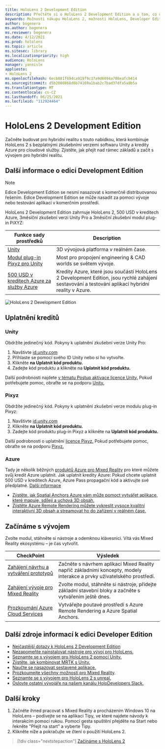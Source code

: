 ```yaml
---
title: HoloLens 2 Development Edition
description: Přečtěte si o HoloLens 2 Development Edition a o tom, co dělat po získání vlastní verze.
keywords: Možnosti nákupu HoloLens 2, možnosti HoloLens, Developer Edition
author: bogenera
ms.author: bogenera
ms.reviewer: bogenera
ms.date: 4/12/2021
ms.prod: hololens
ms.topic: article
ms.sitesec: library
ms.localizationpriority: high
audience: HoloLens
manager: yannisle
appliesto:
- HoloLens 2
ms.openlocfilehash: 6ecb881f694ca919f9c37a9d6094a708eafcb414
ms.sourcegitcommit: d5b2080868d6b74169a1bab2c7bad37dfa5a8b5a
ms.translationtype: MT
ms.contentlocale: cs-CZ
ms.lasthandoff: 06/25/2021
ms.locfileid: "112924464"
---
```

# <a name="hololens-2-development-edition"></a>HoloLens 2 Development Edition

Začněte budovat pro hybridní realitu s touto nabídkou, která kombinuje HoloLens 2 s bezplatnými zkušebními verzemi softwaru Unity a kredity Azure pro cloudové služby. Zjistěte, jak přejít nad rámec základů a začít s vývojem pro hybridní realitu.

## <a name="learn-about-the-development-edition"></a>Další informace o edici Development Edition

> [!NOTE]
> Edice Development Edition se nesmí nasazovat s komerčně distribuovanou řešením. Edice Development Edition se může nasadit za pomoci vývoje nebo testování aplikací v komerčním prostředí.  

HoloLens 2 Development Edition zahrnuje HoloLens 2, 500 USD v kreditech Azure, 3měsíční zkušební verzi Unity Pro a 3měsíční zkušební modul plug-in PiXYZ:

| Funkce sady prostředků | Description |
|---|---|
|  [Unity](https://unity.com/) | 3D vývojová platforma v reálném čase.   |
|  [Modul plug-in Pixyz pro Unity](https://www.pixyz-software.com/plugin/) | Most pro propojení engineering &amp; CAD worlds se světem vývoje.   |
| [500 USD v kreditech Azure za služby Azure](https://azure.microsoft.com/resources/) | Kredity Azure, které jsou součástí HoloLens 2 Development Edition, jsou rychlé zahájení sestavování a testování aplikací hybridní reality v Azure. |

![HoloLens 2 Development Edition](./images/hololens-2-dev-ed.png)

## <a name="redeem-your-credits"></a>Uplatnění kreditů

### <a name="unity"></a>Unity
Obdržíte jedinečný kód. Pokyny k uplatnění zkušební verze Unity Pro:
1. Navštivte [id.unity.com](http://id.unity.com/)
1. Přihlaste se pomocí svého ID Unity nebo si ho vytvořte.
1. Klikněte **na Uplatnit kód produktu.**
1. Zadejte kód produktu a klikněte na **Uplatnit kód produktu.**

Další podrobnosti najdete [v tématu Postup aktivace licence Unity.](https://support.unity3d.com/hc/articles/211438683-How-do-I-activate-my-license-) Pokud potřebujete pomoc, obraťte se na podporu [Unity.](https://support.unity3d.com/hc)  

### <a name="pixyz"></a>Pixyz
Obdržíte jedinečný kód. Pokyny k uplatnění zkušební verze modulu plug-in Pixyz:
1. Navštivte [id.unity.com](http://id.unity.com/)
1. Klikněte **na Uplatnit kód produktu.**
1. Zadejte kód produktu plug-in Pixyz a klikněte na **Uplatnit kód produktu.**

Další podrobnosti o uplatnění [licence Pixyz.](https://www.pixyz-software.com/documentations/html/2020.1/review/TrialLicense.html) Pokud potřebujete pomoc, obraťte se na podporu [Pixyz.](https://www.pixyz-software.com/support/)

### <a name="azure"></a>Azure
Tady je několik běžných [produktů Azure pro Mixed Reality](https://azure.microsoft.com/topic/mixed-reality/) pro které můžete svůj kredit Azure uplatnit.
Jak uplatnit kredity Azure: Pokud chcete uplatnit 500 USD v kreditech Azure, Azure Pass propagační kód a aktivujte své předplatné. [Další informace](hololens2-development-edition-faq.md#how-can-i-redeem-my-500-azure-credit)

- [Zjistěte, jak Spatial Anchors Azure vám může pomoct vytvářet aplikace, které mapuje, sdílejí a uchová 3D obsah.](https://azure.microsoft.com/services/spatial-anchors/)
- [Zjistěte Azure Remote Rendering můžete vykreslit vysoce kvalitní interaktivní 3D obsah a streamovat ho do zařízení v reálném čase.](https://azure.microsoft.com/services/remote-rendering/)

## <a name="get-started-developing"></a>Začínáme s vývojem

Zvolte modul, stáhněte si nástroje a odemknou klávesnici. Vítá vás Mixed Reality ekosystému – je čas vytvořit.

|     CheckPoint                              |     Výsledek                                                                                                                    |
|---------------------------------------------|---------------------------------------------------------------------------------------------------------------------------------|
|     [Zahájení návrhu a vytváření prototypů](https://docs.microsoft.com/windows/mixed-reality/design/design)         |     Začněte s návrhem aplikací Mixed Reality napříč základními koncepty, modely interakce a prvky uživatelského prostředí.     |
|     [Zahájení vývoje pro Mixed Reality](https://docs.microsoft.com/windows/mixed-reality/develop/development?tabs=unity)    |     Zvolte modul, stáhněte si nástroje, přidejte základní stavební bloky a začněte s vytvářením ještě dnes.                                  |
|     [Prozkoumání Azure Cloud Services](https://docs.microsoft.com/windows/mixed-reality/develop/mixed-reality-cloud-services)            |     Vytvářejte poutavé prostředí s Azure Remote Rendering a Azure Spatial Anchors.                                 |

## <a name="developer-edition-additional-resources"></a>Další zdroje informací k edici Developer Edition

- [Nejčastější dotazy k HoloLens 2 Development Edition](hololens2-development-edition-faq.md)
- [Nezapomeňte nainstalovat nástroje pro vývoj pro HoloLens.](https://docs.microsoft.com/windows/mixed-reality/develop/install-the-tools?tabs=unity)
- [Seznamte se s vývojem pro HoloLens 2 pomocí Unity.](https://docs.microsoft.com/windows/mixed-reality/develop/unity/unity-development-overview?tabs=mrtk%2Carr%2Chl2)
- [Zjistěte, jak kombinovat MRTK s Unity.](https://docs.microsoft.com/windows/mixed-reality/develop/unity/mrtk-getting-started)
- [Naučte se nasazovat sestavené aplikace.](app-deploy-overview.md)
- [Prozkoumejte všechny možnosti pro Mixed Reality](https://docs.microsoft.com/windows/mixed-reality/).
- [Seznamte se s vývojem pro HoloLens 2 s unreal.](https://docs.microsoft.com/windows/mixed-reality/develop/unreal/unreal-development-overview?tabs=mrtk%2Casa)
- [Oslovte ostatní vývojáře na našem kanálu HoloDevelopers Slack.](https://holodevelopersslack.azurewebsites.net/)

## <a name="next-steps"></a>Další kroky

1. Začněte ihned pracovat s Mixed Reality a procházením Windows 10 na HoloLens – podívejte  se na aplikaci Tipy, ve které najdete návody k interakcím pomocí rukou. Pomocí gesta spuštění přejděte na Start nebo řekněte "Přejít na start" a vyberte Tipy.
1. Klikněte níže a pokračujte ve čtení o použití HoloLens 2.

> [!div class="nextstepaction"]
> [Začínáme s HoloLens 2](hololens2-basic-usage.md)

